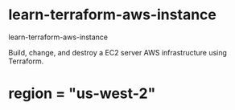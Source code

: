 # learn-terraform-aws-instance
learn-terraform-aws-instance


Build, change, and destroy a EC2 server AWS infrastructure using Terraform. 
#   region = "us-west-2"
